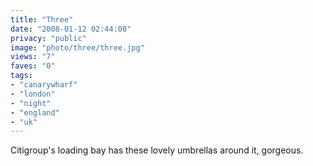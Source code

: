 ```yaml
---
title: "Three"
date: "2008-01-12 02:44:08"
privacy: "public"
image: "photo/three/three.jpg"
views: "7"
faves: "0"
tags:
- "canarywharf"
- "london"
- "night"
- "england"
- "uk"
---
```

Citigroup's loading bay has these lovely umbrellas around it, gorgeous.

